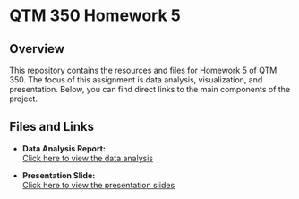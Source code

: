 # QTM 350 Homework 5

## Overview
This repository contains the resources and files for Homework 5 of QTM 350. The focus of this assignment is data analysis, visualization, and presentation. Below, you can find direct links to the main components of the project.

## Files and Links

- **Data Analysis Report:**  
  [Click here to view the data analysis](https://rawcdn.githack.com/liuximeng2/qtm350hw5/6f9a2a31f5cf3688eaaae6c437c8a20364446934/_site/hw5.html)
  
- **Presentation Slide:**  
  [Click here to view the presentation slides](https://rawcdn.githack.com/liuximeng2/qtm350hw5/6f9a2a31f5cf3688eaaae6c437c8a20364446934/_site/slide.html)
